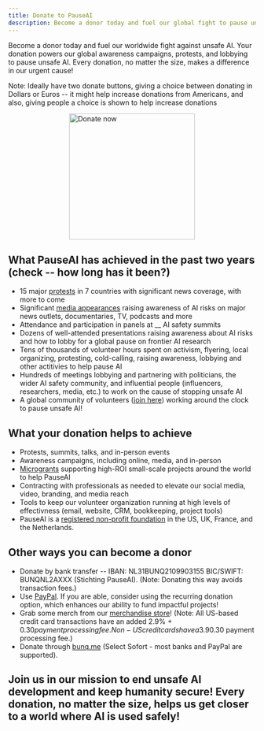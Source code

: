 ```yaml
---
title: Donate to PauseAI
description: Become a donor today and fuel our global fight to pause unsafe AI!
---
```


Become a donor today and fuel our worldwide fight against unsafe AI. Your donation powers our global awareness campaigns, protests, and lobbying to pause unsafe AI. Every donation, no matter the size, makes a difference in our urgent cause!

Note: Ideally have two donate buttons, giving a choice between donating in Dollars or Euros -- it might help increase donations from Americans, and also, giving people a choice is shown to help increase donations 

<div style="display: flex; justify-content: center;" ><a href="https://www.paypal.com/donate/?hosted_button_id=4TWZXY62EM5VE"><img src="/PayPal.svg" alt="Donate now" width="256" /></a></div>

## What PauseAI has achieved in the past two years (check -- how long has it been?) 

- 15 major [protests](/protests) in 7 countries with significant news coverage, with more to come
- Significant [media appearances](/press) raising awareness of AI risks on major news outlets, documentaries, TV, podcasts and more
- Attendance and participation in panels at __ AI safety summits
- Dozens of well-attended presentations raising awareness about AI risks and how to lobby for a global pause on frontier AI research
- Tens of thousands of volunteer hours spent on activism, flyering, local organizing, protesting, cold-calling, raising awareness, lobbying and other actitivies to help pause AI 
- Hundreds of meetings lobbying and partnering with politicians, the wider AI safety community, and influential people (influencers, researchers, media, etc.) to work on the cause of stopping unsafe AI
- A global community of volunteers ([join here](/join)) working around the clock to pause unsafe AI! 



## What your donation helps to achieve 

- Protests, summits, talks, and in-person events
- Awareness campaigns, including online, media, and in-person
- [Microgrants](/microgrants) supporting high-ROI small-scale projects around the world to help PauseAI
- Contracting with professionals as needed to elevate our social media, video, branding, and media reach 
- Tools to keep our volunteer organization running at high levels of effectivness (email, website, CRM, bookkeeping, project tools) 
- PauseAI is a [registered non-profit foundation](/legal) in the US, UK, France, and the Netherlands.

## Other ways you can become a donor

- Donate by bank transfer -- IBAN: NL31BUNQ2109903155 BIC/SWIFT: BUNQNL2AXXX (Stichting PauseAI). (Note: Donating this way avoids transaction fees.)
- Use [PayPal](https://www.paypal.com/donate/?hosted_button_id=4TWZXY62EM5VE). If you are able, consider using the recurring donation option, which enhances our ability to fund impactful projects! 
- Grab some merch from our [merchandise store](https://pauseai-shop.fourthwall.com/)! (Note: All US-based credit card transactions have an added 2.9% + $0.30 payment processing fee. Non-US credit cards have a 3.9% +$0.30 payment processing fee.)
- Donate through [bunq.me](https://bunq.me/pauseai) (Select Sofort - most banks and PayPal are supported).

## Join us in our mission to end unsafe AI development and keep humanity secure! Every donation, no matter the size, helps us get closer to a world where AI is used safely!
